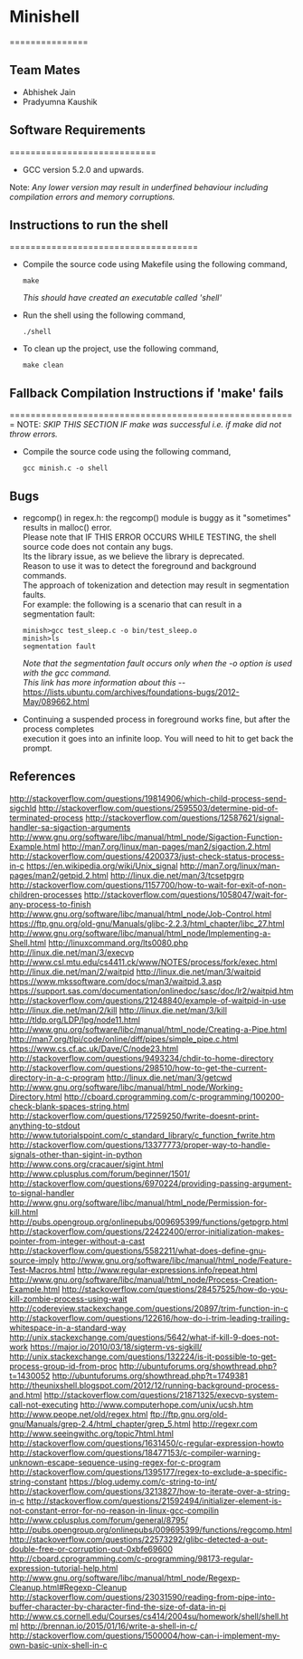 # **Minishell**
===============

## **Team Mates**
- Abhishek Jain
- Pradyumna Kaushik

## **Software Requirements**
============================
- GCC version 5.2.0 and upwards.

Note: *Any lower version may result in underfined behaviour including compilation errors and memory corruptions.*

## **Instructions to run the shell**
====================================
- Compile the source code using Makefile using the following command,  

  ```
  make
  ```  
  *This should have created an executable called 'shell'*  

- Run the shell using the following command,  

  ```
  ./shell
  ```  

- To clean up the project, use the following command,  

  ```
  make clean
  ```

## **Fallback Compilation Instructions if 'make' fails**
=======================================================
NOTE: *SKIP THIS SECTION IF make was successful i.e. if make did not throw errors.*

- Compile the source code using the following command,  

  ```
  gcc minish.c -o shell
  ```

## **Bugs**
-  regcomp() in regex.h: the regcomp() module is buggy as it "sometimes" results in malloc() error.  
   Please note that IF THIS ERROR OCCURS WHILE TESTING, the shell source code does not contain any bugs.  
   Its the library issue, as we believe the library is deprecated.  
   Reason to use it was to detect the foreground and background commands.  
   The approach of tokenization and detection may result in segmentation faults.  
   For example: the following is a scenario that can result in a segmentation fault:  

   ```
   minish>gcc test_sleep.c -o bin/test_sleep.o
   minish>ls
   segmentation fault
   ```  

   *Note that the segmentation fault occurs only when the -o option is used with the gcc command.*  
   *This link has more information about this --* https://lists.ubuntu.com/archives/foundations-bugs/2012-May/089662.html

- Continuing a suspended process in foreground works fine, but after the process completes  
  execution it goes into an infinite loop. You will need to hit <Ctrl-C> to get back the prompt.

## **References**
http://stackoverflow.com/questions/19814906/which-child-process-send-sigchld
http://stackoverflow.com/questions/2595503/determine-pid-of-terminated-process
http://stackoverflow.com/questions/12587621/signal-handler-sa-sigaction-arguments
http://www.gnu.org/software/libc/manual/html_node/Sigaction-Function-Example.html
http://man7.org/linux/man-pages/man2/sigaction.2.html
http://stackoverflow.com/questions/4200373/just-check-status-process-in-c
https://en.wikipedia.org/wiki/Unix_signal
http://man7.org/linux/man-pages/man2/getpid.2.html
http://linux.die.net/man/3/tcsetpgrp
http://stackoverflow.com/questions/1157700/how-to-wait-for-exit-of-non-children-processes
http://stackoverflow.com/questions/1058047/wait-for-any-process-to-finish
http://www.gnu.org/software/libc/manual/html_node/Job-Control.html
https://ftp.gnu.org/old-gnu/Manuals/glibc-2.2.3/html_chapter/libc_27.html
http://www.gnu.org/software/libc/manual/html_node/Implementing-a-Shell.html
http://linuxcommand.org/lts0080.php
http://linux.die.net/man/3/execvp
http://www.csl.mtu.edu/cs4411.ck/www/NOTES/process/fork/exec.html
http://linux.die.net/man/2/waitpid
http://linux.die.net/man/3/waitpid
https://www.mkssoftware.com/docs/man3/waitpid.3.asp
https://support.sas.com/documentation/onlinedoc/sasc/doc/lr2/waitpid.htm
http://stackoverflow.com/questions/21248840/example-of-waitpid-in-use
http://linux.die.net/man/2/kill
http://linux.die.net/man/3/kill
http://tldp.org/LDP/lpg/node11.html
http://www.gnu.org/software/libc/manual/html_node/Creating-a-Pipe.html
http://man7.org/tlpi/code/online/diff/pipes/simple_pipe.c.html
https://www.cs.cf.ac.uk/Dave/C/node23.html
http://stackoverflow.com/questions/9493234/chdir-to-home-directory
http://stackoverflow.com/questions/298510/how-to-get-the-current-directory-in-a-c-program
http://linux.die.net/man/3/getcwd
http://www.gnu.org/software/libc/manual/html_node/Working-Directory.html
http://cboard.cprogramming.com/c-programming/100200-check-blank-spaces-string.html
http://stackoverflow.com/questions/17259250/fwrite-doesnt-print-anything-to-stdout
http://www.tutorialspoint.com/c_standard_library/c_function_fwrite.htm
http://stackoverflow.com/questions/13377773/proper-way-to-handle-signals-other-than-sigint-in-python
http://www.cons.org/cracauer/sigint.html
http://www.cplusplus.com/forum/beginner/1501/
http://stackoverflow.com/questions/6970224/providing-passing-argument-to-signal-handler
http://www.gnu.org/software/libc/manual/html_node/Permission-for-kill.html
http://pubs.opengroup.org/onlinepubs/009695399/functions/getpgrp.html
http://stackoverflow.com/questions/22422400/error-initialization-makes-pointer-from-integer-without-a-cast
http://stackoverflow.com/questions/5582211/what-does-define-gnu-source-imply
http://www.gnu.org/software/libc/manual/html_node/Feature-Test-Macros.html
http://www.regular-expressions.info/repeat.html
http://www.gnu.org/software/libc/manual/html_node/Process-Creation-Example.html
http://stackoverflow.com/questions/28457525/how-do-you-kill-zombie-process-using-wait
http://codereview.stackexchange.com/questions/20897/trim-function-in-c
http://stackoverflow.com/questions/122616/how-do-i-trim-leading-trailing-whitespace-in-a-standard-way
http://unix.stackexchange.com/questions/5642/what-if-kill-9-does-not-work
https://major.io/2010/03/18/sigterm-vs-sigkill/
http://unix.stackexchange.com/questions/132224/is-it-possible-to-get-process-group-id-from-proc
http://ubuntuforums.org/showthread.php?t=1430052
http://ubuntuforums.org/showthread.php?t=1749381
http://theunixshell.blogspot.com/2012/12/running-background-process-and.html
http://stackoverflow.com/questions/21871325/execvp-system-call-not-executing
http://www.computerhope.com/unix/ucsh.htm
http://www.peope.net/old/regex.html
ftp://ftp.gnu.org/old-gnu/Manuals/grep-2.4/html_chapter/grep_5.html
http://regexr.com
http://www.seeingwithc.org/topic7html.html
http://stackoverflow.com/questions/1631450/c-regular-expression-howto
http://stackoverflow.com/questions/18477153/c-compiler-warning-unknown-escape-sequence-using-regex-for-c-program
http://stackoverflow.com/questions/1395177/regex-to-exclude-a-specific-string-constant
https://blog.udemy.com/c-string-to-int/
http://stackoverflow.com/questions/3213827/how-to-iterate-over-a-string-in-c
http://stackoverflow.com/questions/21592494/initializer-element-is-not-constant-error-for-no-reason-in-linux-gcc-compilin
http://www.cplusplus.com/forum/general/8795/
http://pubs.opengroup.org/onlinepubs/009695399/functions/regcomp.html
http://stackoverflow.com/questions/22573292/glibc-detected-a-out-double-free-or-corruption-out-0xbfe69600
http://cboard.cprogramming.com/c-programming/98173-regular-expression-tutorial-help.html
http://www.gnu.org/software/libc/manual/html_node/Regexp-Cleanup.html#Regexp-Cleanup
http://stackoverflow.com/questions/23031590/reading-from-pipe-into-buffer-character-by-character-find-the-size-of-data-in-pi
http://www.cs.cornell.edu/Courses/cs414/2004su/homework/shell/shell.html
http://brennan.io/2015/01/16/write-a-shell-in-c/
http://stackoverflow.com/questions/1500004/how-can-i-implement-my-own-basic-unix-shell-in-c

